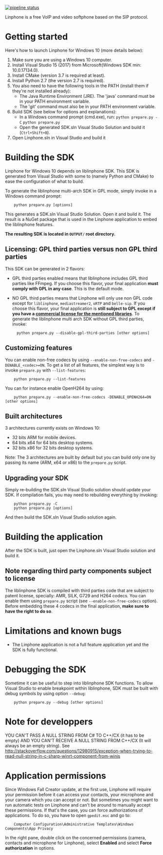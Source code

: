 [![pipeline status](https://gitlab.linphone.org/BC/public/linphone-windows10/badges/master/pipeline.svg)](https://gitlab.linphone.org/BC/public/linphone-windows10/commits/master)

Linphone is a free VoIP and video softphone based on the SIP protocol.

# Getting started

Here's how to launch Linphone for Windows 10 (more details below):

1. Make sure you are using a Windows 10 computer.
2. Install Visual Studio 15 (2017) from Microsoft(Windows SDK min: 10.0.17134.0).
3. Install CMake (version 3.7 is required at least).
4. Install Python 2.7 (the version 2.7 is required).
5. You also need to have the following tools in the PATH (install them if they're not installed already):
	* The Java Runtime Environment (JRE). The 'java' command must be in your PATH environment variable.
	* The 'git' command must also be in your PATH environment variable.
6. Build SDK (see below for options and explanations):
	* In a Windows command prompt (cmd.exe), run:
 		`python prepare.py -C`
 		`python prepare.py`
 	* Open the generated SDK.sln Visual Studio Solution and build it (`Ctrl+Shift+B`).
7. Open Linphone.sln in Visual Studio and build it


# Building the SDK

Linphone for Windows 10 depends on liblinphone SDK. This SDK is generated from Visual Studio with some to (namely Python and CMake) to ease the configuration of what to build.

 To generate the liblinphone multi-arch SDK in GPL mode, simply invoke in a Windows command prompt:

        python prepare.py [options]

 This generates a SDK.sln Visual Studio Solution. Open it and build it.
 The result is a NuGet package that is used in the Linphone application to embed the liblinphone features.

**The resulting SDK is located in `OUTPUT/` root directory.**

## Licensing: GPL third parties versus non GPL third parties

This SDK can be generated in 2 flavors:

* GPL third parties enabled means that liblinphone includes GPL third parties like FFmpeg. If you choose this flavor, your final application **must comply with GPL in any case**. This is the default mode.

* NO GPL third parties means that Linphone will only use non GPL code except for `liblinphone`, `mediastreamer2`, `oRTP` and `belle-sip`. If you choose this flavor, your final application is **still subject to GPL except if you have a [commercial license for the mentioned libraries](http://www.belledonne-communications.com/products.html)**.
 To generate the liblinphone multi arch SDK without GPL third parties, invoke:

        python prepare.py --disable-gpl-third-parties [other options]

## Customizing features

You can enable non-free codecs by using `--enable-non-free-codecs` and `-DENABLE_<codec>=ON`. To get a list of all features, the simplest way is to invoke `prepare.py` with `--list-features`:

        python prepare.py --list-features

You can for instance enable OpenH264 by using:

        python prepare.py --enable-non-free-codecs -DENABLE_OPENH264=ON [other options]

## Built architectures

3 architectures currently exists on Windows 10:

- 32 bits ARM for mobile devices.
- 64 bits x64 for 64 bits desktop systems.
- 32 bits x86 for 32 bits desktop systems.

 Note: The 3 architectures are built by default but you can build only one by passing its name (ARM, x64 or x86) to the `prepare.py` script.

## Upgrading your SDK

Simply re-building the SDK.sln Visual Studio solution should update your SDK.
If compilation fails, you may need to rebuilding everything by invoking:

        python prepare.py -C
        python prepare.py [options]

And then build the SDK.sln Visual Studio solution again.

# Building the application

After the SDK is built, just open the Linphone.sln Visual Studio solution and build it.

## Note regarding third party components subject to license

 The liblinphone SDK is compiled with third parties code that are subject to patent license, specially: AMR, SILK, G729 and H264 codecs.
 You can enable them using `prepare.py` script (see `--enable-non-free-codecs` option). Before embedding these 4 codecs in the final
 application, **make sure to have the right to do so**.

# Limitations and known bugs

* The Linphone application is not a full feature application yet and the SDK is fully functional.

# Debugging the SDK

Sometime it can be useful to step into liblinphone SDK functions. To allow Visual Studio to enable breakpoint within liblinphone, SDK must be built with debug symbols by using option `--debug`:

        python prepare.py --debug [other options]


# Note for developpers

YOU CAN'T PASS A NULL STRING FROM C# TO C++/CX (it has to be empty) AND YOU CAN'T RECEIVE A NULL STRING FROM C++/CX (It will always be an empty string).
See http://stackoverflow.com/questions/12980915/exception-when-trying-to-read-null-string-in-c-sharp-winrt-component-from-winjs

# Application permissions

Since Windows Fall Creator update, at the first use, Linphone will require your permission before it can access your contacts, your microphone and your camera which you can accept or not.
But sometimes you might want to run automatic tests on Linphone and can't be around to manually accept these permissions.
If that's the case, you can force authorizations of applications. To do so, you have to open `gpedit.msc` and go to:

        Computer Configuration\Administrative Templates\Windows Components\App Privacy

In the right pane, double click on the concerned permissions (camera, contacts and microphone for Linphone), select **Enabled** and select **Force authorization** in options.
